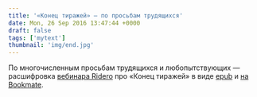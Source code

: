 ```yaml
---
title: '«Конец тиражей» — по просьбам трудящихся'
date: Mon, 26 Sep 2016 13:47:44 +0000
draft: false
tags: ['mytext']
thumbnail: 'img/end.jpg'
---
```


По многочисленным просьбам трудящихся и любопытствующих — расшифровка [вебинара Ridero](http://ridero.ru/books/konec_tirazhei_knigoizdanie_v_epokhu_peremen/) про «Конец тиражей» в виде [epub](/end.epub) и [на Bookmate](https://ru.bookmate.com/books/mAdcQLzS).